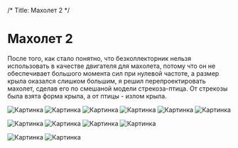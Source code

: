 /*
Title: Махолет 2
*/

Махолет 2
=========

После того, как стало понятно, что безколлекторник нельзя использовать
в качестве двигателя для махолета, потому что он не обеспечивает
большого момента сил при нулевой частоте, а размер крыла оказался
слишком большим, я решил перепроектировать махолет, сделав его по 
смешаной модели стрекоза-птица. От стрекозы была взята форма крыла,
а от птицы - излом крыла.

![Картинка](http://mitm.mooo.com/~onick/maholet2/f1.jpg)
![Картинка](http://mitm.mooo.com/~onick/maholet2/f2.jpg)
![Картинка](http://mitm.mooo.com/~onick/maholet2/f3.jpg)
![Картинка](http://mitm.mooo.com/~onick/maholet2/f4.jpg)
![Картинка](http://mitm.mooo.com/~onick/maholet2/f5.jpg)
![Картинка](http://mitm.mooo.com/~onick/maholet2/f7.jpg)

![Картинка](http://mitm.mooo.com/~onick/maholet2/fuz1.jpg)
![Картинка](http://mitm.mooo.com/~onick/maholet2/g1.jpg)
![Картинка](http://mitm.mooo.com/~onick/maholet2/g2.jpg)
![Картинка](http://mitm.mooo.com/~onick/maholet2/g3.jpg)

![Картинка](http://mitm.mooo.com/~onick/maholet2/kr1.jpg)
![Картинка](http://mitm.mooo.com/~onick/maholet2/kr2.jpg)
